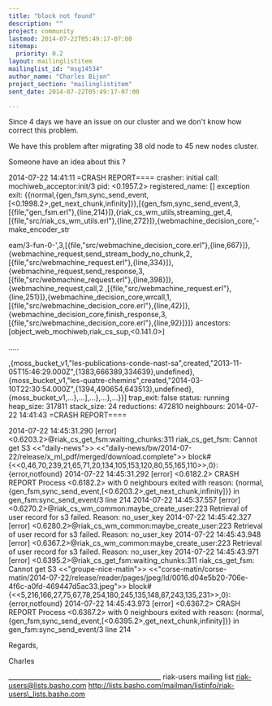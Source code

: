 ```yaml
---
title: "block not found"
description: ""
project: community
lastmod: 2014-07-22T05:49:17-07:00
sitemap:
  priority: 0.2
layout: mailinglistitem
mailinglist_id: "msg14534"
author_name: "Charles Bijon"
project_section: "mailinglistitem"
sent_date: 2014-07-22T05:49:17-07:00

---
```



Since 4 days we have an issue on our cluster and we don't know how 
correct this problem.


We have this problem after migrating 38 old node to 45 new nodes cluster.

Someone have an idea about this ?

2014-07-22 14:41:11 =CRASH REPORT====
 crasher:
 initial call: mochiweb\_acceptor:init/3
 pid: <0.1957.2>
 registered\_name: []
 exception exit: 
{{normal,{gen\_fsm,sync\_send\_event,[<0.1998.2>,get\_next\_chunk,infinity]}},[{gen\_fsm,sync\_send\_event,3,[{file,"gen\_fsm.erl"},{line,214}]},{riak\_cs\_wm\_utils,streaming\_get,4,[{file,"src/riak\_cs\_wm\_utils.erl"},{line,272}]},{webmachine\_decision\_core,'-make\_encoder\_str

eam/3-fun-0-',3,[{file,"src/webmachine\_decision\_core.erl"},{line,667}]},{webmachine\_request,send\_stream\_body\_no\_chunk,2,[{file,"src/webmachine\_request.erl"},{line,334}]},{webmachine\_request,send\_response,3,[{file,"src/webmachine\_request.erl"},{line,398}]},{webmachine\_request,call,2
,[{file,"src/webmachine\_request.erl"},{line,251}]},{webmachine\_decision\_core,wrcall,1,[{file,"src/webmachine\_decision\_core.erl"},{line,42}]},{webmachine\_decision\_core,finish\_response,3,[{file,"src/webmachine\_decision\_core.erl"},{line,92}]}]}
 ancestors: [object\_web\_mochiweb,riak\_cs\_sup,<0.141.0>]

.....

,{moss\_bucket\_v1,"les-publications-conde-nast-sa",created,"2013-11-05T15:46:29.000Z",{1383,666389,334639},undefined},{moss\_bucket\_v1,"les-quatre-chemins",created,"2014-03-10T22:30:54.000Z",{1394,490654,643513},undefined},{moss\_bucket\_v1,...},...],...},...},...}}]
 trap\_exit: false
 status: running
 heap\_size: 317811
 stack\_size: 24
 reductions: 472810
 neighbours:
2014-07-22 14:41:43 =CRASH REPORT====



2014-07-22 14:45:31.290 [error] 
<0.6203.2>@riak\_cs\_get\_fsm:waiting\_chunks:311 riak\_cs\_get\_fsm: Cannot 
get S3 <<"daily-news">> 
<<"daily-news/bw/2014-07-22/release/x\_ml\_pdf/merged/download.complete">> 
block# {<<0,46,70,239,21,65,71,20,134,105,153,120,80,55,165,110>>,0}: 
{error,notfound}
2014-07-22 14:45:31.292 [error] <0.6182.2> CRASH REPORT Process 
<0.6182.2> with 0 neighbours exited with reason: 
{normal,{gen\_fsm,sync\_send\_event,[<0.6203.2>,get\_next\_chunk,infinity]}} 
in gen\_fsm:sync\_send\_event/3 line 214
2014-07-22 14:45:37.557 [error] 
<0.6270.2>@riak\_cs\_wm\_common:maybe\_create\_user:223 Retrieval of user 
record for s3 failed. Reason: no\_user\_key
2014-07-22 14:45:42.327 [error] 
<0.6280.2>@riak\_cs\_wm\_common:maybe\_create\_user:223 Retrieval of user 
record for s3 failed. Reason: no\_user\_key
2014-07-22 14:45:43.948 [error] 
<0.6367.2>@riak\_cs\_wm\_common:maybe\_create\_user:223 Retrieval of user 
record for s3 failed. Reason: no\_user\_key
2014-07-22 14:45:43.971 [error] 
<0.6395.2>@riak\_cs\_get\_fsm:waiting\_chunks:311 riak\_cs\_get\_fsm: Cannot 
get S3 <<"groupe-nice-matin">> 
<<"corse-matin/corse-matin/2014-07-22/release/reader/pages/jpeg/ld/0016.d04e5b20-706e-4f6c-a0fd-469447d5ac33.jpeg">> 
block# {<<5,216,166,27,75,67,78,254,180,245,135,148,87,243,135,231>>,0}: 
{error,notfound}
2014-07-22 14:45:43.973 [error] <0.6367.2> CRASH REPORT Process 
<0.6367.2> with 0 neighbours exited with reason: 
{normal,{gen\_fsm,sync\_send\_event,[<0.6395.2>,get\_next\_chunk,infinity]}} 
in gen\_fsm:sync\_send\_event/3 line 214




Regards,

Charles

\_\_\_\_\_\_\_\_\_\_\_\_\_\_\_\_\_\_\_\_\_\_\_\_\_\_\_\_\_\_\_\_\_\_\_\_\_\_\_\_\_\_\_\_\_\_\_
riak-users mailing list
riak-users@lists.basho.com
http://lists.basho.com/mailman/listinfo/riak-users\_lists.basho.com

